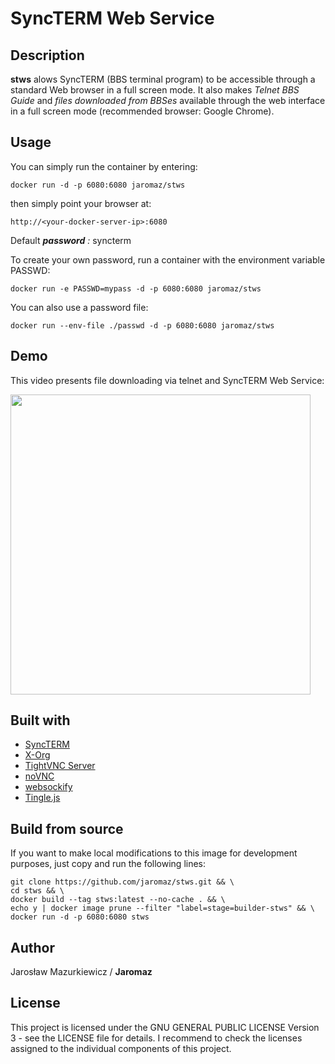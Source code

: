 # SyncTERM Web Service

## Description

**stws** alows SyncTERM (BBS terminal program) to be accessible through a standard Web browser in a full screen mode. It also makes *Telnet BBS Guide* and *files downloaded from BBSes* available through the web interface in a full screen mode (recommended browser: Google Chrome).


## Usage

You can simply run the container by entering:

    docker run -d -p 6080:6080 jaromaz/stws
    
then simply point your browser at: 

    http://<your-docker-server-ip>:6080

Default ***password*** *:* syncterm

To create your own password, run a container with the environment variable PASSWD:

    docker run -e PASSWD=mypass -d -p 6080:6080 jaromaz/stws
    
You can also use a password file:

    docker run --env-file ./passwd -d -p 6080:6080 jaromaz/stws

## Demo

This video presents file downloading via telnet and SyncTERM Web Service:

<a href="https://www.youtube.com/watch?v=s6dyZOtdL5g"><img src="https://jm.iq.pl/bbs/video2.png" width="480"></a>

## Built with

* [SyncTERM](https://syncterm.bbsdev.net)
* [X-Org](https://www.x.org)
* [TightVNC Server](https://www.tightvnc.com/licensing-tvnserver.php)
* [noVNC](https://github.com/novnc/noVNC)
* [websockify](https://github.com/novnc/websockify)
* [Tingle.js](https://github.com/robinparisi/tingle)

## Build from source

If you want to make local modifications to this image for development purposes, just copy and run the following lines:

    git clone https://github.com/jaromaz/stws.git && \
    cd stws && \
    docker build --tag stws:latest --no-cache . && \
    echo y | docker image prune --filter "label=stage=builder-stws" && \
    docker run -d -p 6080:6080 stws

## Author

Jarosław Mazurkiewicz / **Jaromaz**

## License

This project is licensed under the GNU GENERAL PUBLIC LICENSE Version 3 - see the LICENSE file for details. I recommend to
check the licenses assigned to the individual components of this project.

